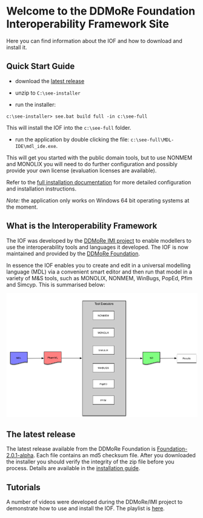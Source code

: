 Welcome to the DDMoRe Foundation Interoperability Framework Site
=====================================================================

Here you can find information about the IOF and how to download and install it.

Quick Start Guide
-----------------------------

<!-- It's a simple as downloading the installer file, unzipping it, and running it: -->

* download the [latest release](http://downloads.mdl.community/repository/see/Foundation-2.0.1-alpha/see-installer-1.4.0-alpha-64b.zip)

* unzip to ```C:\see-installer```

* run the installer:

```
c:\see-installer> see.bat build full -in c:\see-full
```

This will install the IOF into the `c:\see-full` folder.

* run the application by double clicking the file: `c:\see-full\MDL-IDE\mdl_ide.exe`.

This will get you started with the public domain tools, but to use NONMEM and MONOLIX you will
need to do further configuration and possibly provide your own license (evaluation licenses are available).

Refer to the [full installation documentation](http://downloads.mdl.community/repository/see/Foundation-2.0.1-alpha/SEEInstallationGuide_Demonstrator2.0.1.pdf) for more detailed configuration and installation instructions.

_Note:_ the application only works on Windows 64 bit operating systems at the moment.


What is the Interoperability Framework
---------------------------------------

The IOF was developed by the [DDMoRe IMI project](https://www.ddmore.eu) to enable modellers
to use the interoperability tools and languages it developed.  The IOF is now maintained and provided
by the [DDMoRe Foundation](https://www.ddmore.foundation).

In essence the IOF enables you
to create and edit in a universal modelling language (MDL) via a convenient smart editor and
then run that model in a variety of M&S tools, such as MONOLIX, NONMEM, WinBugs, PopEd, Pfim
and Simcyp.  This is summarised below:

![image of IOF model flow](iofSummary.png)


The latest release
---------------------

The latest release available from the DDMoRe Foundation is [Foundation-2.0.1-alpha](http://downloads.mdl.community/repository/see/Foundation-2.0.1-alpha/).
Each file contains an md5 checksum file.  After you downloaded the installer you should verify the integrity of the zip file before you process.
Details are available in the [installation guide](http://downloads.mdl.community/repository/see/Foundation-2.0.1-alpha/SEEInstallationGuide_Demonstrator2.0.0.pdf).


Tutorials
-----------

A number of videos were developed during the DDMoRe/IMI project to demonstrate how to use and install the IOF.
The playlist is [here](https://www.youtube.com/playlist?list=PL_GGUkhbiP3t0Q7wTqkQdMAw7yuC8xWa-).
